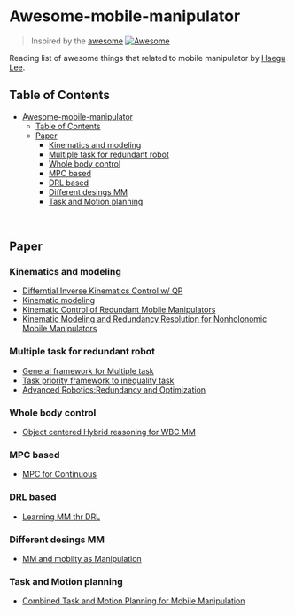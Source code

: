 # Awesome-mobile-manipulator

>  Inspired by the [awesome](https://github.com/sindresorhus/awesome) [![Awesome](https://awesome.re/badge.svg)](https://awesome.re)

Reading list of awesome things that related to mobile manipulator by [Haegu Lee](https://github.com/benthebear93). 

## Table of Contents

- [Awesome-mobile-manipulator](#awesome-mobile-manipulator)
  - [Table of Contents](#table-of-contents)
  - [Paper](#paper)
    - [Kinematics and modeling](#kinematics-and-modeling)
    - [Multiple task for redundant robot](#multiple-task-for-redundant-robot)
    - [Whole body control](#whole-body-control)
    - [MPC based](#mpc-based)
    - [DRL based](#drl-based)
    - [Different desings MM](#different-desings-mm)
    - [Task and Motion planning](#task-and-motion-planning)

</br>

## Paper

### Kinematics and modeling

- [Differntial Inverse Kinematics Control w/ QP](https://www.semanticscholar.org/paper/Mobile-Manipulation-in-Unknown-Environments-with-Heins-Jakob/779d9b0fd185f04bfc0a5c55ee556c7f9f785187?sort=relevance&citedPapersSort=relevance&citedPapersLimit=10&citedPapersOffset=20)
- [Kinematic modeling](https://www.semanticscholar.org/paper/Kinematic-modeling-and-redundancy-resolution-for-Luca-Oriolo/58e514e8fa96fe2bd5426aabed28d3f21afb473b)
- [Kinematic Control of Redundant Mobile Manipulators](https://www.proquest.com/openview/1d03b7a85af81e0359680f5d29526753/1?pq-origsite=gscholar&cbl=18750)
- [Kinematic Modeling and Redundancy Resolution for Nonholonomic Mobile Manipulators](https://ieeexplore.ieee.org/document/1641978)

### Multiple task for redundant robot
- [General framework for Multiple task](https://www.semanticscholar.org/paper/A-general-framework-for-managing-multiple-tasks-in-Siciliano-Slotine/2e18e91848ee24dd3d6291a414e96a8a4e5d9550)
- [Task priority framework to inequality task](https://www.semanticscholar.org/paper/Kinematic-Control-of-Redundant-Manipulators%3A-the-to-Kanoun-Lamiraux/3ffd88dc7376ec6b6f701f509f6ebcc03938f9cb)
- [Advanced Robotics:Redundancy and Optimization](https://roboticsnakamura.wordpress.com/2020/06/02/pdf-version-advanced-robotics-redundancy-and-optimization/)

### Whole body control
- [Object centered Hybrid reasoning for WBC MM](https://ieeexplore.ieee.org/abstract/document/6907099?casa_token=J10QhzVa5KkAAAAA:DnyJeBdQoSYHfDU7zHxw_DO6tZEXAak9i6NBErghzMYz8Gw5phhl2sZ-hZWlWbRKhWJFW28S8lYD)
  
### MPC based
- [MPC for Continuous](https://www.semanticscholar.org/paper/Perceptive-Model-Predictive-Control-for-Continuous-Pankert-Hutter/c46268e25aa89011c4c0a71194578ed4770dd279)

### DRL based
- [Learning MM thr DRL](https://www.mdpi.com/1424-8220/20/3/939)

### Different desings MM
- [MM and mobilty as Manipulation](https://onlinelibrary.wiley.com/doi/full/10.1002/rob.21566?casa_token=qKcVY09YLeQAAAAA%3AFxgS4mq17IkWEFI2ZJM1s7K2fneUdweGDfkkNI0iUuE9dX2fM_CYqvgYB56oSZiTJmGXhsy67gaSJRJn4Q)

### Task and Motion planning
- [Combined Task and Motion Planning for Mobile Manipulation](https://ojs.aaai.org/index.php/ICAPS/article/view/13436/13285)